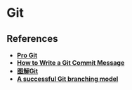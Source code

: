 # Git
## References
+ **[Pro Git](https://git-scm.com/book/en/v2)**
+ **[How to Write a Git Commit Message](http://chris.beams.io/posts/git-commit/)**
+ **[图解Git](https://my.oschina.net/xdev/blog/114383)**
+ **[A successful Git branching model](http://nvie.com/posts/a-successful-git-branching-model/)**
